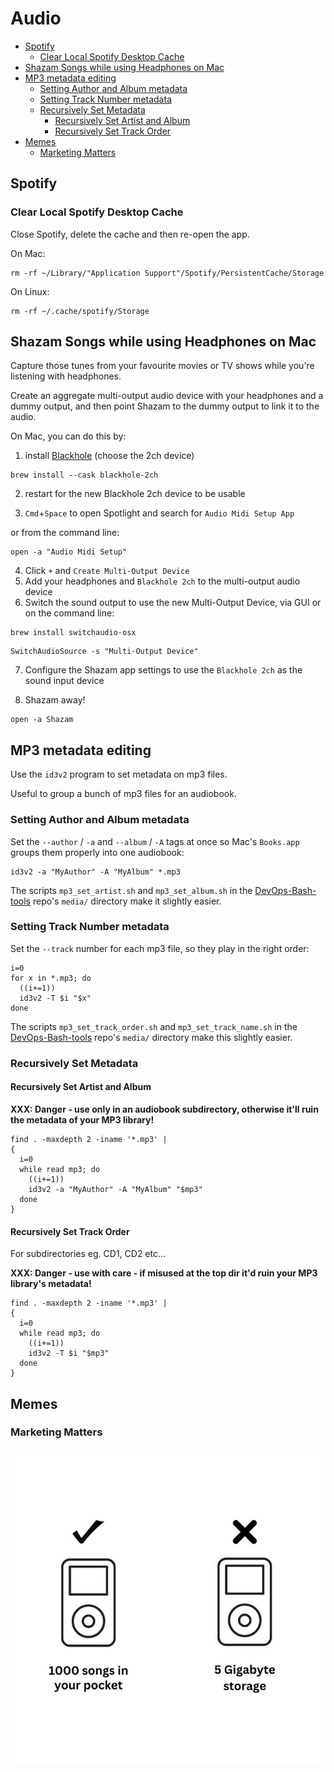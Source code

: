 # Audio

<!-- INDEX_START -->

- [Spotify](#spotify)
  - [Clear Local Spotify Desktop Cache](#clear-local-spotify-desktop-cache)
- [Shazam Songs while using Headphones on Mac](#shazam-songs-while-using-headphones-on-mac)
- [MP3 metadata editing](#mp3-metadata-editing)
  - [Setting Author and Album metadata](#setting-author-and-album-metadata)
  - [Setting Track Number metadata](#setting-track-number-metadata)
  - [Recursively Set Metadata](#recursively-set-metadata)
    - [Recursively Set Artist and Album](#recursively-set-artist-and-album)
    - [Recursively Set Track Order](#recursively-set-track-order)
- [Memes](#memes)
  - [Marketing Matters](#marketing-matters)

<!-- INDEX_END -->

## Spotify

### Clear Local Spotify Desktop Cache

Close Spotify, delete the cache and then re-open the app.

On Mac:

```shell
rm -rf ~/Library/"Application Support"/Spotify/PersistentCache/Storage
```

On Linux:

```shell
rm -rf ~/.cache/spotify/Storage
```

## Shazam Songs while using Headphones on Mac

Capture those tunes from your favourite movies or TV shows while you're listening with headphones.

Create an aggregate multi-output audio device with your headphones and a dummy output,
and then point Shazam to the dummy output to link it to the audio.

On Mac, you can do this by:

1. install [Blackhole](https://existential.audio/blackhole/) (choose the 2ch device)

```shell
brew install --cask blackhole-2ch
```

2. restart for the new Blackhole 2ch device to be usable

3. `Cmd`+`Space` to open Spotlight  and search for `Audio Midi Setup App`

or from the command line:

```shell
open -a "Audio Midi Setup"
```

4. Click `+` and `Create Multi-Output Device`
5. Add your headphones and `Blackhole 2ch` to the multi-output audio device
6. Switch the sound output to use the new Multi-Output Device, via GUI or on the command line:

```shell
brew install switchaudio-osx
```

```shell
SwitchAudioSource -s "Multi-Output Device"
```

7. Configure the Shazam app settings to use the `Blackhole 2ch` as the sound input device

8. Shazam away!

```shell
open -a Shazam
```

## MP3 metadata editing

Use the `id3v2` program to set metadata on mp3 files.

Useful to group a bunch of mp3 files for an audiobook.

### Setting Author and Album metadata

Set the `--author` / `-a` and `--album` / `-A` tags at once so Mac's `Books.app` groups them properly into one audiobook:

```shell
id3v2 -a "MyAuthor" -A "MyAlbum" *.mp3
```

The scripts `mp3_set_artist.sh` and `mp3_set_album.sh` in the [DevOps-Bash-tools](devops-bash-tools.md) repo's `media/`
directory make it slightly easier.

### Setting Track Number metadata

Set the `--track` number for each mp3 file, so they play in the right order:

```shell
i=0
for x in *.mp3; do
  ((i+=1))
  id3v2 -T $i "$x"
done
```

The scripts `mp3_set_track_order.sh` and `mp3_set_track_name.sh` in the [DevOps-Bash-tools](devops-bash-tools.md) repo's `media/`
directory make this slightly easier.

### Recursively Set Metadata

#### Recursively Set Artist and Album

**XXX: Danger - use only in an audiobook subdirectory, otherwise it'll ruin the metadata of your MP3 library!**

```shell
find . -maxdepth 2 -iname '*.mp3' |
{
  i=0
  while read mp3; do
    ((i+=1))
    id3v2 -a "MyAuthor" -A "MyAlbum" "$mp3"
  done
}
```

#### Recursively Set Track Order

For subdirectories eg. CD1, CD2 etc...

**XXX: Danger - use with care - if misused at the top dir it'd ruin your MP3 library's metadata!**

```shell
find . -maxdepth 2 -iname '*.mp3' |
{
  i=0
  while read mp3; do
    ((i+=1))
    id3v2 -T $i "$mp3"
  done
}
```

## Memes

### Marketing Matters

![Marketing Matters](images/multimedia_marketing_matters.jpeg)
